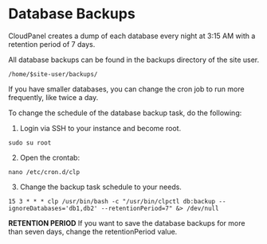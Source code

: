 # Database Backups

CloudPanel creates a dump of each database every night at 3:15 AM with a retention period of 7 days.

All database backups can be found in the backups directory of the site user.

```/home/$site-user/backups/```

If you have smaller databases, you can change the cron job to run more frequently, like twice a day.

To change the schedule of the database backup task, do the following:

 1. Login via SSH to your instance and become root.

```sudo su root```

 2. Open the crontab:

```nano /etc/cron.d/clp```

 3. Change the backup task schedule to your needs.

```15 3 * * * clp /usr/bin/bash -c "/usr/bin/clpctl db:backup --ignoreDatabases='db1,db2' --retentionPeriod=7" &> /dev/null```

**RETENTION PERIOD**
If you want to save the database backups for more than seven days, change the retentionPeriod value.